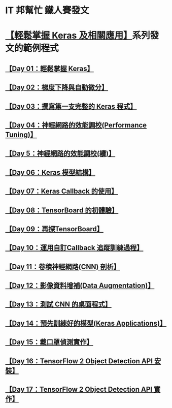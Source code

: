 # IT 邦幫忙 鐵人賽發文
# [【輕鬆掌握 Keras 及相關應用】](https://ithelp.ithome.com.tw/articles/10233272)系列發文的範例程式

## [【Day 01：輕鬆掌握 Keras】](https://ithelp.ithome.com.tw/articles/10233272)
## [【Day 02：梯度下降與自動微分】](https://ithelp.ithome.com.tw/articles/10233555)
## [【Day 03：撰寫第一支完整的 Keras 程式】](https://ithelp.ithome.com.tw/articles/10233758)
## [【Day 04：神經網路的效能調校(Performance Tuning)】](https://ithelp.ithome.com.tw/articles/10234059)
## [【Day 5：神經網路的效能調校(續)】](https://ithelp.ithome.com.tw/articles/10234203)
## [【Day 06：Keras 模型結構】](https://ithelp.ithome.com.tw/articles/10234389)
## [【Day 07：Keras Callback 的使用】](https://ithelp.ithome.com.tw/articles/10234641)
## [【Day 08：TensorBoard 的初體驗】](https://ithelp.ithome.com.tw/articles/10234818)
## [【Day 09：再探TensorBoard】](https://ithelp.ithome.com.tw/articles/10235066)
## [【Day 10：運用自訂Callback 追蹤訓練過程】](https://ithelp.ithome.com.tw/articles/10235293)
## [【Day 11：卷積神經網路(CNN) 剖析】](https://ithelp.ithome.com.tw/articles/10235547)
## [【Day 12：影像資料增補(Data Augmentation)】](https://ithelp.ithome.com.tw/articles/10235805)
## [【Day 13：測試 CNN 的桌面程式】](https://ithelp.ithome.com.tw/articles/10236118)
## [【Day 14：預先訓練好的模型(Keras Applications)】](https://ithelp.ithome.com.tw/articles/10236654)
## [【Day 15：戴口罩偵測實作】](https://ithelp.ithome.com.tw/articles/10237020)
## [【Day 16：TensorFlow 2 Object Detection API 安裝】](https://ithelp.ithome.com.tw/articles/10237443)
## [【Day 17：TensorFlow 2 Object Detection API 實作】](https://ithelp.ithome.com.tw/articles/10238231)




